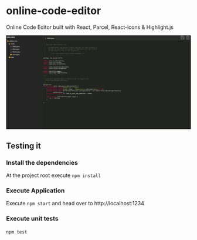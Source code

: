# online-code-editor
Online Code Editor built with React, Parcel, React-icons &amp; Highlight.js

![Code Editor working](docs/print.png)

## Testing it

### Install the dependencies

At the project root execute `npm install`

### Execute Application

Execute `npm start` and head over to http://localhost:1234

### Execute unit tests

`npm test`
